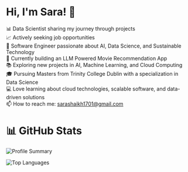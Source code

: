 # Hi, I'm Sara! 👋 

📊 Data Scientist sharing my journey through projects <br>
📈 Actively seeking job opportunities <br>
🌱 Software Engineer passionate about AI, Data Science, and Sustainable Technology <br>
🚀 Currently building an LLM Powered Movie Recommendation App <br>
📚 Exploring new projects in AI, Machine Learning, and Cloud Computing <br>
🎓 Pursuing Masters from Trinity College Dublin with a specialization in Data Science <br>
💻 Love learning about cloud technologies, scalable software, and data-driven solutions <br>
📫 How to reach me: [sarashaikh1701@gmail.com](mailto:sarashaikh1701@gmail.com) <br>


# 📊 GitHub Stats


![Profile Summary](https://github-profile-summary-cards.vercel.app/api/cards/profile-details?username=sarashaikh1701&theme=radical)

![Top Languages](https://github-readme-stats.vercel.app/api/top-langs/?username=sarashaikh1701&layout=compact&theme=radical)
